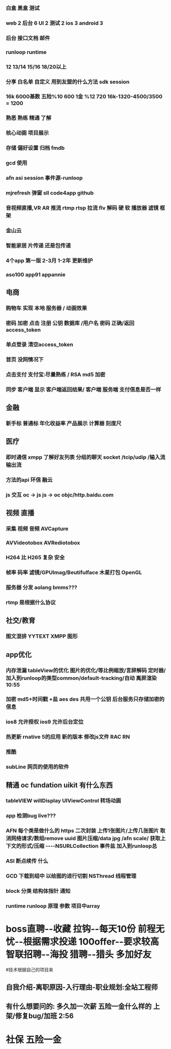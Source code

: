 ### 白盒 黑盒 测试

### web 2  后台 6 UI 2 测试 2 ios 3 android 3 

### 后台 接口文档 邮件

### runloop runtime

###  12 13/14 15/16 18/20以上

### 分享 白名单 自定义 用到友盟的什么方法 sdk session

### 16k 6000基数 五险%10 600 1金 %12 720 16k-1320-4500/3500 = 1200

### 熟悉 熟练 精通 了解 

### 核心动画 项目展示

### 存储 偏好设置 归档 fmdb 

### gcd 使用 

### afn asi session 事件源-runloop

### mjrefresh 弹窗  sll code4app github 

### 音视频直播,VR AR 推流 rtmp rtsp 拉流 flv 解码 硬 软 播放器 滤镜 框架

### 金山云 

### 智能家居 片传递 还是包传递

### 4个app  第一版 2-3月 1-2年 更新维护  

### aso100 app91 appannie

## 电商 

### 购物车 实现 本地 服务器 / 动画效果

### 密码 加密 点击 注册 公钥 数据库 /用户名 密码 正确/返回 access_token

### 单点登录 清空access_token

### 首页 没网情况下

### 点击支付  支付宝:尽量熟练 / RSA md5 加密 

### 同步 客户端 显示 客户端返回结果/ 客户端 服务端  支付信息是否一样

## 金融

### 新手标 普通标 年化收益率 产品展示 计算器 刻度尺

## 医疗

### 即时通信 xmpp 了解好友列表 分组的聊天 socket /tcip/udip /输入流 输出流

### 方法的api 环信 融云 

### js 交互 oc -> js js -> oc   objc/http.baidu.com

## 视频 直播

### 采集 视频 音频 AVCapture

### AVVideotobox AVRediotobox

### H264 比 H265 复杂 安全

### 帧率 码率 滤镜/GPUImag/Beutifulface 木星打包 OpenGL  

### 服务器 分发 aolang bmms???

### rtmp 是根据什么协议

## 社交/教育

### 图文混排 YYTEXT  XMPP 图形

## app优化

### 内存泄漏 tableView的优化 图片的优化/等比例缩放/言辞解码 定时器/加入到runloop的类型common/default-tracking/自动 离屏渲染 10:55

### 加密 md5+时间戳 +盐 aes des 共用一个公钥  后台服务只存储加密的信息

### ios8 允许授权 ios9 允许后台定位 

### 热更新 rnative 5的应用  新的版本  修改js文件 RAC RN 

### 推酷

### subLine 网页的使用的软件

## 精通 oc fundation uikit 有什么东西

### tableVIEW willDisplay  UIViewControl 转场动画 

### app 检测bug live???

### AFN  每个类是做什么的 https 二次封装  上传1张图片/上传几张图片  取消网络请求/数组remove uuid  图片压缩/data jpg /afn scale/ 获取上下文的形式/压缩 ----NSURLCollection 事件盐 加入到runloop总

### ASI 断点续传 什么 

### GCD 下载到组中 以绘图的进行切割 NSThread 线程管理

### block 分类 结构体指针  通知

### runtime runloop 原理 参数 项目中array 

# boss直聘--收藏  拉钩--每天10份 前程无忧--根据需求投递 100offer--要求较高 智联招聘--海投 猎聘--猎头 多加好友 

#技术根据自己的项目来

## 自我介绍-离职原因-入行理由-职业规划:全站工程师

## 有什么想要问的: 多久加一次薪 五险一金什么样的 上架/修复bug/加班 2:56

# 社保 五险一金